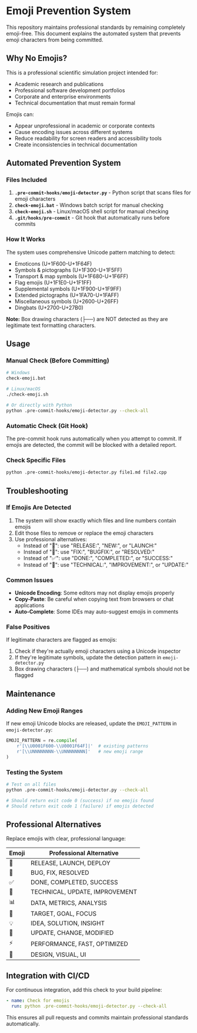 # Emoji Prevention System

This repository maintains professional standards by remaining completely emoji-free. This document explains the automated system that prevents emoji characters from being committed.

## Why No Emojis?

This is a professional scientific simulation project intended for:
- Academic research and publications
- Professional software development portfolios
- Corporate and enterprise environments
- Technical documentation that must remain formal

Emojis can:
- Appear unprofessional in academic or corporate contexts
- Cause encoding issues across different systems
- Reduce readability for screen readers and accessibility tools
- Create inconsistencies in technical documentation

## Automated Prevention System

### Files Included

1. **`.pre-commit-hooks/emoji-detector.py`** - Python script that scans files for emoji characters
2. **`check-emoji.bat`** - Windows batch script for manual checking
3. **`check-emoji.sh`** - Linux/macOS shell script for manual checking
4. **`.git/hooks/pre-commit`** - Git hook that automatically runs before commits

### How It Works

The system uses comprehensive Unicode pattern matching to detect:
- Emoticons (U+1F600-U+1F64F)
- Symbols & pictographs (U+1F300-U+1F5FF)
- Transport & map symbols (U+1F680-U+1F6FF)
- Flag emojis (U+1F1E0-U+1F1FF)
- Supplemental symbols (U+1F900-U+1F9FF)
- Extended pictographs (U+1FA70-U+1FAFF)
- Miscellaneous symbols (U+2600-U+26FF)
- Dingbats (U+2700-U+27B0)

**Note:** Box drawing characters (├──) are NOT detected as they are legitimate text formatting characters.

## Usage

### Manual Check (Before Committing)
```bash
# Windows
check-emoji.bat

# Linux/macOS
./check-emoji.sh

# Or directly with Python
python .pre-commit-hooks/emoji-detector.py --check-all
```

### Automatic Check (Git Hook)
The pre-commit hook runs automatically when you attempt to commit. If emojis are detected, the commit will be blocked with a detailed report.

### Check Specific Files
```bash
python .pre-commit-hooks/emoji-detector.py file1.md file2.cpp
```

## Troubleshooting

### If Emojis Are Detected
1. The system will show exactly which files and line numbers contain emojis
2. Edit those files to remove or replace the emoji characters
3. Use professional alternatives:
   - Instead of "🚀": use "RELEASE:", "NEW:", or "LAUNCH:"
   - Instead of "🐛": use "FIX:", "BUGFIX:", or "RESOLVED:"
   - Instead of "✅": use "DONE:", "COMPLETED:", or "SUCCESS:"
   - Instead of "🔧": use "TECHNICAL:", "IMPROVEMENT:", or "UPDATE:"

### Common Issues
- **Unicode Encoding**: Some editors may not display emojis properly
- **Copy-Paste**: Be careful when copying text from browsers or chat applications
- **Auto-Complete**: Some IDEs may auto-suggest emojis in comments

### False Positives
If legitimate characters are flagged as emojis:
1. Check if they're actually emoji characters using a Unicode inspector
2. If they're legitimate symbols, update the detection pattern in `emoji-detector.py`
3. Box drawing characters (├──) and mathematical symbols should not be flagged

## Maintenance

### Adding New Emoji Ranges
If new emoji Unicode blocks are released, update the `EMOJI_PATTERN` in `emoji-detector.py`:
```python
EMOJI_PATTERN = re.compile(
    r'[\\U0001F600-\\U0001F64F]|'  # existing patterns
    r'[\\UNNNNNNNN-\\UNNNNNNNN]'   # new emoji range
)
```

### Testing the System
```bash
# Test on all files
python .pre-commit-hooks/emoji-detector.py --check-all

# Should return exit code 0 (success) if no emojis found
# Should return exit code 1 (failure) if emojis detected
```

## Professional Alternatives

Replace emojis with clear, professional language:

| Emoji | Professional Alternative |
|-------|--------------------------|
| 🚀 | RELEASE, LAUNCH, DEPLOY |
| 🐛 | BUG, FIX, RESOLVED |
| ✅ | DONE, COMPLETED, SUCCESS |
| 🔧 | TECHNICAL, UPDATE, IMPROVEMENT |
| 📊 | DATA, METRICS, ANALYSIS |
| 🎯 | TARGET, GOAL, FOCUS |
| 💡 | IDEA, SOLUTION, INSIGHT |
| 🔄 | UPDATE, CHANGE, MODIFIED |
| ⚡ | PERFORMANCE, FAST, OPTIMIZED |
| 🎨 | DESIGN, VISUAL, UI |

## Integration with CI/CD

For continuous integration, add this check to your build pipeline:
```yaml
- name: Check for emojis
  run: python .pre-commit-hooks/emoji-detector.py --check-all
```

This ensures all pull requests and commits maintain professional standards automatically.